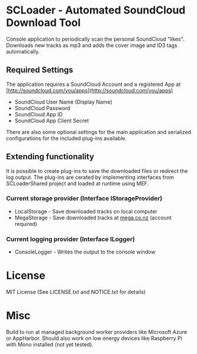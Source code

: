 # SCLoader - Automated SoundCloud Download Tool

Console application to periodically scan the personal SoundCloud "likes".
Downloads new tracks as mp3 and adds the cover image and ID3 tags automatically.

## Required Settings

The application requires a SoundCloud Account and a registered App at [http://soundcloud.com/you/apps](http://soundcloud.com/you/apps)

* SoundCloud User Name (Display Name)
* SoundCloud Password
* SoundCloud App ID
* SoundCloud App Client Secret

There are also some optional settings for the main application and serialized configurations for the included plug-ins available.

## Extending functionality

It is possible to create plug-ins to save the downloaded files or redirect the log output.
The plug-ins are cerated by implementing interfaces from SCLoaderShared project and loaded at runtime using MEF.

### Current storage provider (Interface IStorageProvider)

* LocalStorage - Save downloaded tracks on local computer
* MegaStorage - Save downloaded tracks at [mega.co.nz](http://mega.co.nz) (account required)

### Current logging provider (Interface ILogger)

* ConsoleLogger - Writes the output to the console window

# License

MIT License (See LICENSE.txt and NOTICE.txt for details)

# Misc

Build to run at managed background worker providers like Microsoft Azure or AppHarbor.
Should also work on low energy devices like Raspberry Pi with Mono installed (not yet tested).
